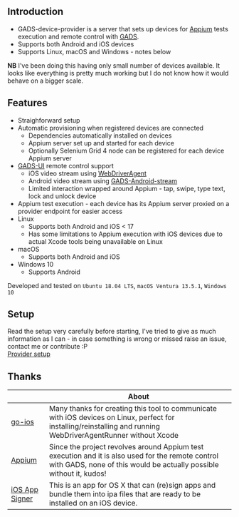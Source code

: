 ## Introduction

* GADS-device-provider is a server that sets up devices for [Appium](https://github.com/appium/appium) tests execution and remote control with [GADS](https://github.com/shamanec/GADS).
* Supports both Android and iOS devices
* Supports Linux, macOS and Windows - notes below

**NB** I've been doing this having only small number of devices available. It looks like everything is pretty much working but I do not know how it would behave on a bigger scale.  

## Features
* Straighforward setup
* Automatic provisioning when registered devices are connected
  * Dependencies automatically installed on devices
  * Appium server set up and started for each device
  * Optionally Selenium Grid 4 node can be registered for each device Appium server
* [GADS-UI](https://github.com/shamanec/GADS) remote control support
  * iOS video stream using [WebDriverAgent](https://github.com/appium/WebDriverAgent)
  * Android video stream using [GADS-Android-stream](https://github.com/shamanec/GADS-Android-stream)
  * Limited interaction wrapped around Appium - tap, swipe, type text, lock and unlock device
* Appium test execution - each device has its Appium server proxied on a provider endpoint for easier access
* Linux
  * Supports both Android and iOS < 17
  * Has some limitations to Appium execution with iOS devices due to actual Xcode tools being unavailable on Linux
* macOS
  * Supports both Android and iOS
* Windows 10
  * Supports Android

Developed and tested on `Ubuntu 18.04 LTS`, `macOS Ventura 13.5.1`, `Windows 10`

## Setup  
Read the setup very carefully before starting, I've tried to give as much information as I can - in case something is wrong or missed raise an issue, contact me or contribute :P  
[Provider setup](./docs/setup.md)  

## Thanks
| |About|
|---|---|
|[go-ios](https://github.com/danielpaulus/go-ios)|Many thanks for creating this tool to communicate with iOS devices on Linux, perfect for installing/reinstalling and running WebDriverAgentRunner without Xcode|
|[Appium](https://github.com/appium/appium)|Since the project revolves around Appium test execution and it is also used for the remote control with GADS, none of this would be actually possible without it, kudos!|
|[iOS App Signer](https://github.com/DanTheMan827/ios-app-signer)|This is an app for OS X that can (re)sign apps and bundle them into ipa files that are ready to be installed on an iOS device.|  
